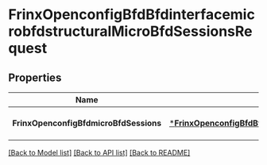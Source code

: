 # FrinxOpenconfigBfdBfdinterfacemicrobfdstructuralMicroBfdSessionsRequest

## Properties
Name | Type | Description | Notes
------------ | ------------- | ------------- | -------------
**FrinxOpenconfigBfdmicroBfdSessions** | [***FrinxOpenconfigBfdBfdinterfacemicrobfdstructuralMicroBfdSessions**](frinx.openconfig.bfd.bfdinterfacemicrobfdstructural.MicroBfdSessions.md) |  | [optional] [default to null]

[[Back to Model list]](../README.md#documentation-for-models) [[Back to API list]](../README.md#documentation-for-api-endpoints) [[Back to README]](../README.md)


